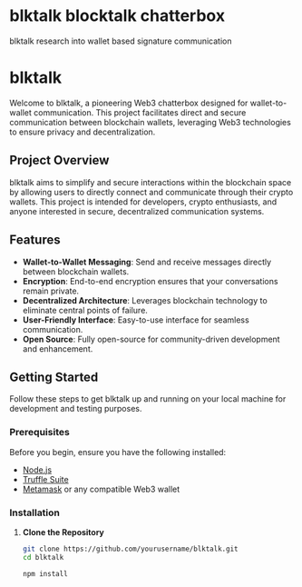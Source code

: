 # blktalk blocktalk chatterbox
blktalk research into wallet based signature communication

# blktalk

Welcome to blktalk, a pioneering Web3 chatterbox designed for wallet-to-wallet communication. This project facilitates direct and secure communication between blockchain wallets, leveraging Web3 technologies to ensure privacy and decentralization.

## Project Overview

blktalk aims to simplify and secure interactions within the blockchain space by allowing users to directly connect and communicate through their crypto wallets. This project is intended for developers, crypto enthusiasts, and anyone interested in secure, decentralized communication systems.

## Features

- **Wallet-to-Wallet Messaging**: Send and receive messages directly between blockchain wallets.
- **Encryption**: End-to-end encryption ensures that your conversations remain private.
- **Decentralized Architecture**: Leverages blockchain technology to eliminate central points of failure.
- **User-Friendly Interface**: Easy-to-use interface for seamless communication.
- **Open Source**: Fully open-source for community-driven development and enhancement.

## Getting Started

Follow these steps to get blktalk up and running on your local machine for development and testing purposes.

### Prerequisites

Before you begin, ensure you have the following installed:
- [Node.js](https://nodejs.org/)
- [Truffle Suite](https://www.trufflesuite.com/)
- [Metamask](https://metamask.io/) or any compatible Web3 wallet

### Installation

1. **Clone the Repository**

   ```bash
   git clone https://github.com/yourusername/blktalk.git
   cd blktalk

   npm install


